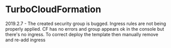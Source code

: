 # TurboCloudFormation
2019.2.7 - The created security group is bugged. Ingress rules are not being properly applied.  CF has no errors and group appears ok in the console but there's no ingress.  To correct deploy the template then manually remove and re-add ingress
